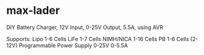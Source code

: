# max-lader
DIY Battery Charger, 12V Input, 0-25V Output, 5.5A, using AVR

Supports:
Lipo 1-6 Cells
LiFe 1-7 Cells
NIMH/NICA 1-16 Cells
PB 1-6 Cells (2-12V)
Programmable Power Supply 0-25V 0-5.5A
